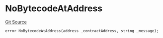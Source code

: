 # NoBytecodeAtAddress
[Git Source](https://github.com/thrackle-io/forte-rules-engine/blob/870573a1cabb155592086e193c28d8b5f4d263c4/src/protocol/economic/ruleProcessor/RuleProcessorDiamondLib.sol)


```solidity
error NoBytecodeAtAddress(address _contractAddress, string _message);
```

